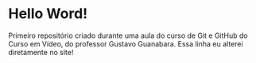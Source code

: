 # Hello Word!
 Primeiro repositório criado durante uma aula do curso de Git e GitHub do Curso em Vídeo, do professor Gustavo Guanabara.
 Essa linha eu alterei diretamente no site!
 
